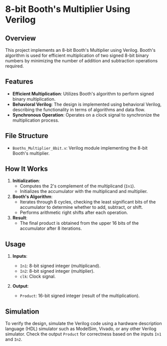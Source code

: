# 8-bit Booth's Multiplier Using Verilog

## Overview

This project implements an 8-bit Booth's Multiplier using Verilog. Booth's algorithm is used for efficient multiplication of two signed 8-bit binary numbers by minimizing the number of addition and subtraction operations required.

## Features

- **Efficient Multiplication**: Utilizes Booth's algorithm to perform signed binary multiplication.
- **Behavioral Verilog**: The design is implemented using behavioral Verilog, describing the functionality in terms of algorithms and data flow.
- **Synchronous Operation**: Operates on a clock signal to synchronize the multiplication process.

## File Structure

- `Booths_Multiplier_8bit.v`: Verilog module implementing the 8-bit Booth's multiplier.

## How It Works

1. **Initialization**: 
   - Computes the 2's complement of the multiplicand (`In1`).
   - Initializes the accumulator with the multiplicand and multiplier.
2. **Booth's Algorithm**:
   - Iterates through 8 cycles, checking the least significant bits of the accumulator to determine whether to add, subtract, or shift.
   - Performs arithmetic right shifts after each operation.
3. **Result**:
   - The final product is obtained from the upper 16 bits of the accumulator after 8 iterations.

## Usage

1. **Inputs**:
   - `In1`: 8-bit signed integer (multiplicand).
   - `In2`: 8-bit signed integer (multiplier).
   - `clk`: Clock signal.

2. **Output**:
   - `Product`: 16-bit signed integer (result of the multiplication).

## Simulation

To verify the design, simulate the Verilog code using a hardware description language (HDL) simulator such as ModelSim, Vivado, or any other Verilog simulator. Check the output `Product` for correctness based on the inputs `In1` and `In2`.
